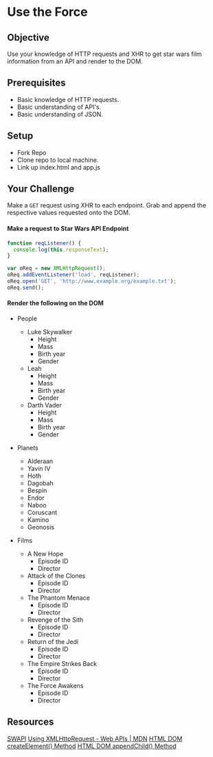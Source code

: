 # Use the Force

## Objective

Use your knowledge of HTTP requests and XHR to get star wars film information from an API and render to the DOM.

## Prerequisites

* Basic knowledge of HTTP requests.
* Basic understanding of API's.
* Basic understanding of JSON.

## Setup

* Fork Repo
* Clone repo to local machine.
* Link up index.html and app.js

## Your Challenge

Make a `GET` request using XHR to each endpoint. Grab and append the respective values
requested onto the DOM.

#### Make a request to Star Wars API Endpoint

```js
function reqListener() {
  console.log(this.responseText);
}

var oReq = new XMLHttpRequest();
oReq.addEventListener('load', reqListener);
oReq.open('GET', 'http://www.example.org/example.txt');
oReq.send();
```

#### Render the following on the DOM

* People

  * Luke Skywalker
    * Height
    * Mass
    * Birth year
    * Gender
  * Leah
    * Height
    * Mass
    * Birth year
    * Gender
  * Darth Vader
    * Height
    * Mass
    * Birth year
    * Gender

* Planets

  * Alderaan
  * Yavin IV
  * Hoth
  * Dagobah
  * Bespin
  * Endor
  * Naboo
  * Coruscant
  * Kamino
  * Geonosis

* Films
  * A New Hope
    * Episode ID
    * Director
  * Attack of the Clones
    * Episode ID
    * Director
  * The Phantom Menace
    * Episode ID
    * Director
  * Revenge of the Sith
    * Episode ID
    * Director
  * Return of the Jedi
    * Episode ID
    * Director
  * The Empire Strikes Back
    * Episode ID
    * Director
  * The Force Awakens
    * Episode ID
    * Director

## Resources

[SWAPI](https://swapi.co/documentation#intro)
[Using XMLHttpRequest - Web APIs | MDN](https://developer.mozilla.org/en-US/docs/Web/API/XMLHttpRequest/Using_XMLHttpRequest)
[HTML DOM createElement() Method](https://www.w3schools.com/jsreaf/met_document_createelement.asp)
[HTML DOM appendChild() Method](https://www.w3schools.com/jsref/met_node_appendchild.asp)
